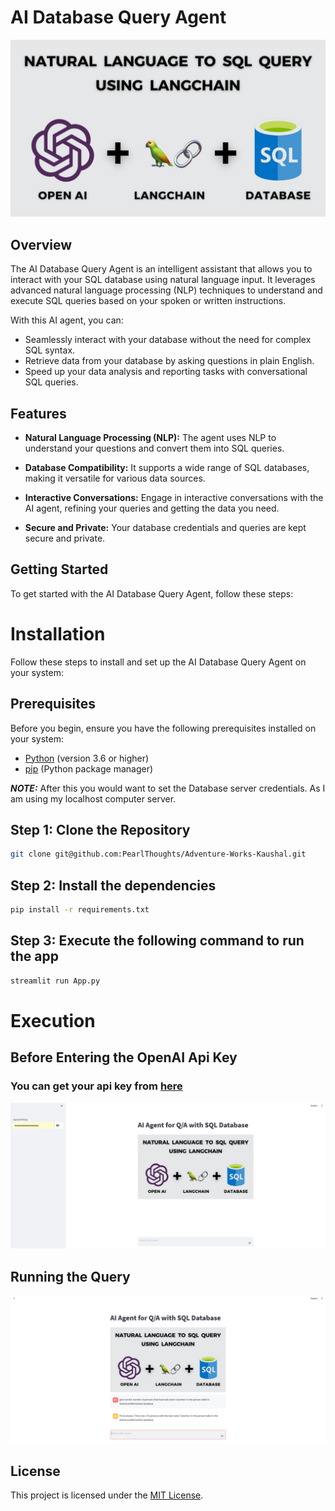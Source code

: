 # AI Database Query Agent

![Agent Image Placeholder](sqlai.jpg)

## Overview

The AI Database Query Agent is an intelligent assistant that allows you to interact with your SQL database using natural language input. It leverages advanced natural language processing (NLP) techniques to understand and execute SQL queries based on your spoken or written instructions.

With this AI agent, you can:

- Seamlessly interact with your database without the need for complex SQL syntax.
- Retrieve data from your database by asking questions in plain English.
- Speed up your data analysis and reporting tasks with conversational SQL queries.

## Features

- **Natural Language Processing (NLP):** The agent uses NLP to understand your questions and convert them into SQL queries.

- **Database Compatibility:** It supports a wide range of SQL databases, making it versatile for various data sources.

- **Interactive Conversations:** Engage in interactive conversations with the AI agent, refining your queries and getting the data you need.

- **Secure and Private:** Your database credentials and queries are kept secure and private.

## Getting Started

To get started with the AI Database Query Agent, follow these steps:

# Installation

Follow these steps to install and set up the AI Database Query Agent on your system:

## Prerequisites

Before you begin, ensure you have the following prerequisites installed on your system:

- [Python](https://www.python.org/downloads/) (version 3.6 or higher)
- [pip](https://pip.pypa.io/en/stable/installation/) (Python package manager)

**_NOTE:_**    After this you would want to set the Database server credentials.
            As I am using my localhost computer server.

## Step 1: Clone the Repository
```bash
git clone git@github.com:PearlThoughts/Adventure-Works-Kaushal.git
```
## Step 2: Install the dependencies

```bash
pip install -r requirements.txt
```

## Step 3: Execute the following command to run the app

```bash
streamlit run App.py
```
# Execution

## Before Entering the OpenAI Api Key
### You can get your api key from [here](https://openai.com/product)
![Agent Image Placeholder](ss14.png)


## Running the Query 
![Agent Image Placeholder](ss16.png)

## License

This project is licensed under the [MIT License](LICENSE.md).